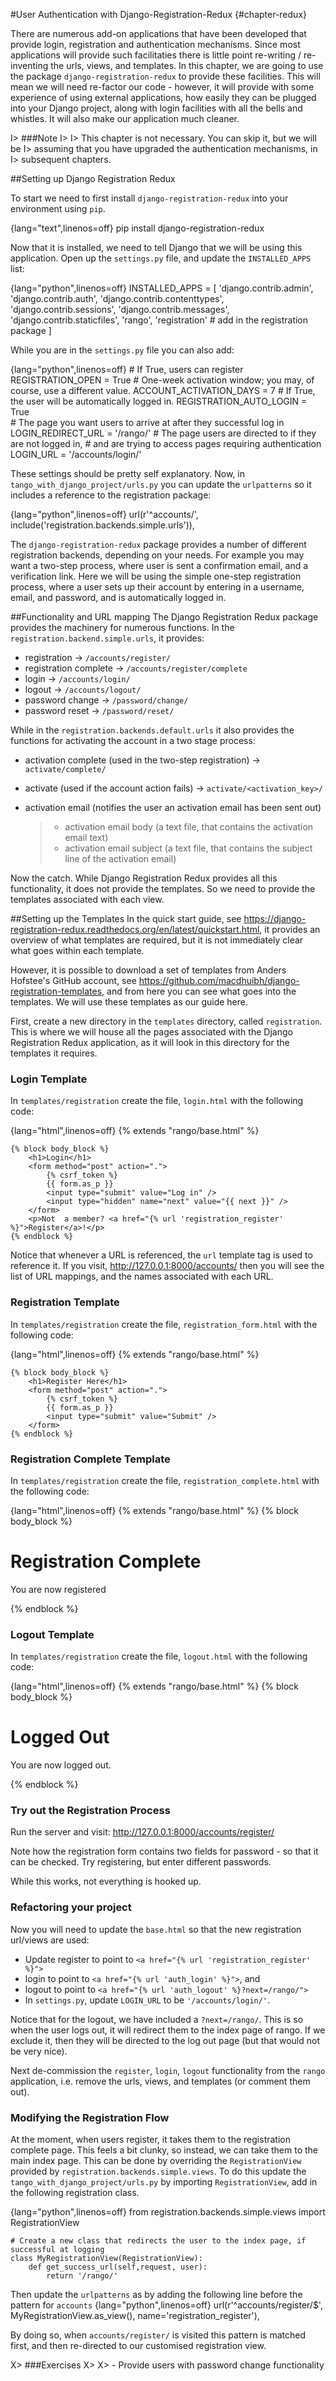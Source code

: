 #User Authentication with Django-Registration-Redux {#chapter-redux}

There are numerous add-on applications that have been developed that
provide login, registration and authentication mechanisms. Since most
applications will provide such facilitaties there is little point
re-writing / re-inventing the urls, views, and templates. In this
chapter, we are going to use the package `django-registration-redux` to
provide these facilities. This will mean we will need re-factor our
code - however, it will provide with some experience of using external
applications, how easily they can be plugged into your Django project,
along with login facilities with all the bells and whistles. It will
also make our application much cleaner.

I> ###Note
I>
I> This chapter is not necessary. You can skip it, but we will be
I> assuming that you have upgraded the authentication mechanisms, in
I> subsequent chapters.

##Setting up Django Registration Redux

To start we need to first install `django-registration-redux` into your environment using `pip`.

{lang="text",linenos=off}
	pip install django-registration-redux

Now that it is installed, we need to tell Django that we will be using
this application. Open up the `settings.py` file, and update the
`INSTALLED_APPS` list:

{lang="python",linenos=off}
	INSTALLED_APPS = [
		'django.contrib.admin',
		'django.contrib.auth',
		'django.contrib.contenttypes',
		'django.contrib.sessions',
		'django.contrib.messages',
		'django.contrib.staticfiles',
		'rango',
		'registration'  # add in the registration package
		]
	

While you are in the `settings.py` file you can also add:

{lang="python",linenos=off}
	# If True, users can register
	REGISTRATION_OPEN = True
	# One-week activation window; you may, of course, use a different value.
	ACCOUNT_ACTIVATION_DAYS = 7
	# If True, the user will be automatically logged in.
	REGISTRATION_AUTO_LOGIN = True  
	# The page you want users to arrive at after they successful log in
	LOGIN_REDIRECT_URL = '/rango/' 
	# The page users are directed to if they are not logged in,
	# and are trying to access pages requiring authentication 
	LOGIN_URL = '/accounts/login/' 

These settings should be pretty self explanatory. Now, in
`tango_with_django_project/urls.py` you can update the `urlpatterns` so
it includes a reference to the registration package:

{lang="python",linenos=off}
	url(r'^accounts/', include('registration.backends.simple.urls')),

The `django-registration-redux` package provides a number of different
registration backends, depending on your needs. For example you may want
a two-step process, where user is sent a confirmation email, and a
verification link. Here we will be using the simple one-step
registration process, where a user sets up their account by entering in
a username, email, and password, and is automatically logged in.

##Functionality and URL mapping
The Django Registration Redux package provides the machinery for
numerous functions. In the `registration.backend.simple.urls`, it
provides:

-   registration -\> `/accounts/register/`
-   registration complete -\> `/accounts/register/complete`
-   login -\> `/accounts/login/`
-   logout -\> `/accounts/logout/`
-   password change -\> `/password/change/`
-   password reset -\> `/password/reset/`

While in the `registration.backends.default.urls` it also provides the
functions for activating the account in a two stage process:

-   activation complete (used in the two-step registration) -\>
    `activate/complete/`
-   activate (used if the account action fails) -\>
    `activate/<activation_key>/`
-   activation email (notifies the user an activation email has been
    sent out)

    > -   activation email body (a text file, that contains the
    >     activation email text)
    > -   activation email subject (a text file, that contains the
    >     subject line of the activation email)

Now the catch. While Django Registration Redux provides all this
functionality, it does not provide the templates. So we need to provide
the templates associated with each view.

##Setting up the Templates
In the quick start guide, see
<https://django-registration-redux.readthedocs.org/en/latest/quickstart.html>,
it provides an overview of what templates are required, but it is not
immediately clear what goes within each template.

However, it is possible to download a set of templates from Anders
Hofstee's GitHub account, see
<https://github.com/macdhuibh/django-registration-templates>, and from
here you can see what goes into the templates. We will use these
templates as our guide here.

First, create a new directory in the `templates` directory, called
`registration`. This is where we will house all the pages associated
with the Django Registration Redux application, as it will look in this
directory for the templates it requires.

### Login Template

In `templates/registration` create the file, `login.html` with the
following code:

{lang="html",linenos=off}
	{% extends "rango/base.html" %}
	
	{% block body_block %}
		<h1>Login</h1>
		<form method="post" action=".">
			{% csrf_token %}
			{{ form.as_p }}
			<input type="submit" value="Log in" />
			<input type="hidden" name="next" value="{{ next }}" />
		</form>
		<p>Not  a member? <a href="{% url 'registration_register' %}">Register</a>!</p>
	{% endblock %}

Notice that whenever a URL is referenced, the `url` template tag is used
to reference it. If you visit, <http://127.0.0.1:8000/accounts/> then
you will see the list of URL mappings, and the names associated with
each URL.

### Registration Template

In `templates/registration` create the file, `registration_form.html`
with the following code:

{lang="html",linenos=off}
	{% extends "rango/base.html" %}
	
	{% block body_block %}
		<h1>Register Here</h1>
		<form method="post" action=".">
			{% csrf_token %}
			{{ form.as_p }}
			<input type="submit" value="Submit" />
		</form>
	{% endblock %}


### Registration Complete Template

In `templates/registration` create the file,
`registration_complete.html` with the following code:

{lang="html",linenos=off}
	{% extends "rango/base.html" %}
	{% block body_block %}
		<h1>Registration Complete</h1>
		<p>You are now registered</p>
	{% endblock %}


### Logout Template

In `templates/registration` create the file, `logout.html` with the
following code:

{lang="html",linenos=off}
	{% extends "rango/base.html" %}
	{% block body_block %}
		<h1>Logged Out</h1>
		<p>You are now logged out.</p>
	{% endblock %}
		

### Try out the Registration Process

Run the server and visit: <http://127.0.0.1:8000/accounts/register/>

Note how the registration form contains two fields for password - so
that it can be checked. Try registering, but enter different passwords.

While this works, not everything is hooked up.

### Refactoring your project

Now you will need to update the `base.html` so that the new registration
url/views are used:

-   Update register to point to
    `<a href="{% url 'registration_register' %}">`
-   login to point to `<a href="{% url 'auth_login' %}">`, and
-   logout to point to `<a href="{% url 'auth_logout' %}?next=/rango/">`
-   In `settings.py`, update `LOGIN_URL` to be `'/accounts/login/'`.

Notice that for the logout, we have included a `?next=/rango/`. This is
so when the user logs out, it will redirect them to the index page of
rango. If we exclude it, then they will be directed to the log out page
(but that would not be very nice).

Next de-commission the `register`, `login`, `logout` functionality from
the `rango` application, i.e. remove the urls, views, and templates (or
comment them out).

### Modifying the Registration Flow

At the moment, when users register, it takes them to the registration
complete page. This feels a bit clunky, so instead, we can take them to
the main index page. This can be done by overriding the
`RegistrationView` provided by `registration.backends.simple.views`. To
do this update the `tango_with_django_project/urls.py` by importing
`RegistrationView`, add in the following registration class.

{lang="python",linenos=off}
	from registration.backends.simple.views import RegistrationView

	# Create a new class that redirects the user to the index page, if successful at logging
	class MyRegistrationView(RegistrationView):
		def get_success_url(self,request, user):
			return '/rango/'

Then update the `urlpatterns` as by adding the following line before the pattern for `accounts`
{lang="python",linenos=off}
	url(r'^accounts/register/$', MyRegistrationView.as_view(), name='registration_register'),
	

By doing so, when `accounts/register/` is visited this pattern is matched first, and then re-directed to our customised registration view.
	


X> ###Exercises
X>
X> - Provide users with password change functionality


